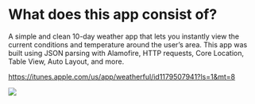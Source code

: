 # What does this app consist of?
A simple and clean 10-day weather app that lets you instantly view the current conditions and temperature around the user’s area. This app was built using JSON parsing with Alamofire, HTTP requests, Core Location, Table View, Auto Layout, and more.

https://itunes.apple.com/us/app/weatherful/id1179507941?ls=1&mt=8

![](https://media.giphy.com/media/l378yVkQsFfclhUDC/giphy.gif)

